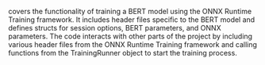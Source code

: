 covers the functionality of training a BERT model using the ONNX Runtime Training framework. It includes header files specific to the BERT model and defines structs for session options, BERT parameters, and ONNX parameters. The code interacts with other parts of the project by including various header files from the ONNX Runtime Training framework and calling functions from the TrainingRunner object to start the training process.